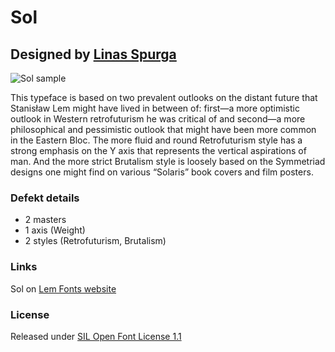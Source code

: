 # Sol
## Designed by [Linas Spurga](https://www.instagram.com/spurgajr/)

![Sol sample](https://lemfont.xyz/wp-content/uploads/2022/08/Sol_PNG_6-2048x1365.png)

This typeface is based on two prevalent outlooks on the distant future that Stanisław Lem might have lived in between of: first—a more optimistic outlook in Western retrofuturism he was critical of and second—a more philosophical and pessimistic outlook that might have been more common in the Eastern Bloc. The more fluid and round Retrofuturism style has a strong emphasis on the Y axis that represents the vertical aspirations of man. And the more strict Brutalism style is loosely based on the Symmetriad designs one might find on various “Solaris” book covers and film posters.

### Defekt details
- 2 masters
- 1 axis (Weight)
- 2 styles (Retrofuturism, Brutalism)

### Links

Sol on [Lem Fonts website](https://lemfont.xyz/sol-2)

### License

Released under [SIL Open Font License 1.1](https://scripts.sil.org/cms/scripts/page.php?site_id=nrsi&id=ofl)
